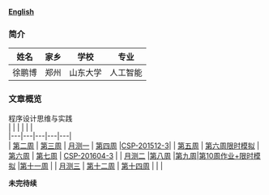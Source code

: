 ﻿ [**English**](./en-index.md)  
### 简介

  |  姓名 |  家乡 |学校| 专业 |
  |-------|-------|-------|-------|
  | 徐鹏博 | 郑州 | 山东大学 | 人工智能| 
  
### 文章概览    
   程序设计思维与实践  
   | | | | | |   
   |---|---|---|---|---|    
   | [第二周](./week2.md) | [第三周](./week3.md) | [月测一](./CSP-M1.md) | [第四周](./week4.md) |[CSP-201512-3](./CSP-201512-3.md)| 
   | [第五周](./week5.md) | [第六周限时模拟](./week6模拟.md) | [第六周](./week6.md) | [第七周](./week7.md) | [CSP-201604-3](./csp201604-3.md) | 
   | [月测二](./CSP-M2.md) |[第八周](./week8.md) |[第九周](./week9.md)|[第10周作业+限时模拟](./week10.md) |[第十一周](./week11.md) | 
   | [月测三](./CSP-M3.md) | [第十二周](./week12.md) | [第十四周](./week14.md) |  |  |   
   
   **未完待续**
      
